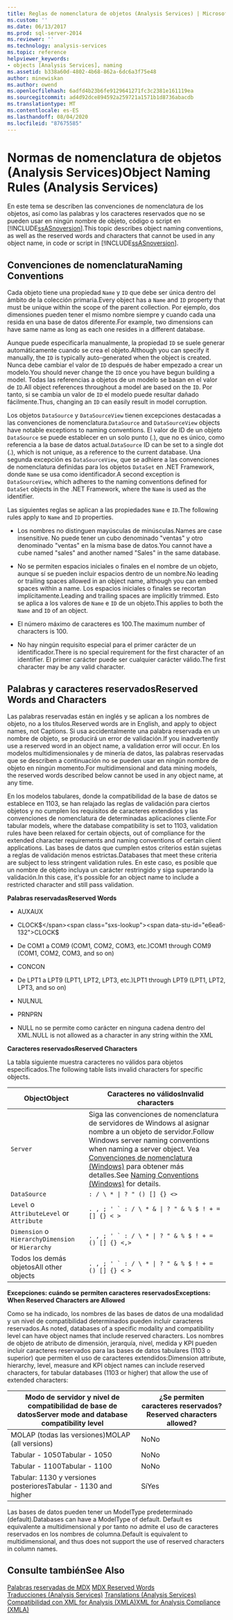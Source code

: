 ```yaml
---
title: Reglas de nomenclatura de objetos (Analysis Services) | Microsoft Docs
ms.custom: ''
ms.date: 06/13/2017
ms.prod: sql-server-2014
ms.reviewer: ''
ms.technology: analysis-services
ms.topic: reference
helpviewer_keywords:
- objects [Analysis Services], naming
ms.assetid: b338a60d-4802-4b68-862a-6dc6a3f75e48
author: minewiskan
ms.author: owend
ms.openlocfilehash: 6adfd4b23b6fe9129641271fc3c2381e161119ea
ms.sourcegitcommit: ad4d92dce894592a259721a1571b1d8736abacdb
ms.translationtype: MT
ms.contentlocale: es-ES
ms.lasthandoff: 08/04/2020
ms.locfileid: "87675585"
---
```

# <a name="object-naming-rules-analysis-services"></a><span data-ttu-id="e6ea6-102">Normas de nomenclatura de objetos (Analysis Services)</span><span class="sxs-lookup"><span data-stu-id="e6ea6-102">Object Naming Rules (Analysis Services)</span></span>
  <span data-ttu-id="e6ea6-103">En este tema se describen las convenciones de nomenclatura de los objetos, así como las palabras y los caracteres reservados que no se pueden usar en ningún nombre de objeto, código o script en [!INCLUDE[ssASnoversion](../../../includes/ssasnoversion-md.md)].</span><span class="sxs-lookup"><span data-stu-id="e6ea6-103">This topic describes object naming conventions, as well as the reserved words and characters that cannot be used in any object name, in code or script in [!INCLUDE[ssASnoversion](../../../includes/ssasnoversion-md.md)].</span></span>  
  
##  <a name="naming-conventions"></a><a name="bkmk_Names"></a><span data-ttu-id="e6ea6-104">Convenciones de nomenclatura</span><span class="sxs-lookup"><span data-stu-id="e6ea6-104">Naming Conventions</span></span>  
 <span data-ttu-id="e6ea6-105">Cada objeto tiene una propiedad `Name` y `ID` que debe ser única dentro del ámbito de la colección primaria.</span><span class="sxs-lookup"><span data-stu-id="e6ea6-105">Every object has a `Name` and `ID` property that must be unique within the scope of the parent collection.</span></span> <span data-ttu-id="e6ea6-106">Por ejemplo, dos dimensiones pueden tener el mismo nombre siempre y cuando cada una resida en una base de datos diferente.</span><span class="sxs-lookup"><span data-stu-id="e6ea6-106">For example, two dimensions can have same name as long as each one resides in a different database.</span></span>  
  
 <span data-ttu-id="e6ea6-107">Aunque puede especificarla manualmente, la propiedad `ID` se suele generar automáticamente cuando se crea el objeto.</span><span class="sxs-lookup"><span data-stu-id="e6ea6-107">Although you can specify it manually, the `ID` is typically auto-generated when the object is created.</span></span> <span data-ttu-id="e6ea6-108">Nunca debe cambiar el valor de `ID` después de haber empezado a crear un modelo.</span><span class="sxs-lookup"><span data-stu-id="e6ea6-108">You should never change the `ID` once you have begun building a model.</span></span> <span data-ttu-id="e6ea6-109">Todas las referencias a objetos de un modelo se basan en el valor de `ID`.</span><span class="sxs-lookup"><span data-stu-id="e6ea6-109">All object references throughout a model are based on the `ID`.</span></span> <span data-ttu-id="e6ea6-110">Por tanto, si se cambia un valor de `ID` el modelo puede resultar dañado fácilmente.</span><span class="sxs-lookup"><span data-stu-id="e6ea6-110">Thus, changing an `ID` can easily result in model corruption.</span></span>  
  
 <span data-ttu-id="e6ea6-111">Los objetos `DataSource` y `DataSourceView` tienen excepciones destacadas a las convenciones de nomenclatura.</span><span class="sxs-lookup"><span data-stu-id="e6ea6-111">`DataSource` and `DataSourceView` objects have notable exceptions to naming conventions.</span></span> <span data-ttu-id="e6ea6-112">El valor de ID de un objeto `DataSource` se puede establecer en un solo punto (.), que no es único, como referencia a la base de datos actual.</span><span class="sxs-lookup"><span data-stu-id="e6ea6-112">`DataSource` ID can be set to a single dot (.), which is not unique, as a reference to the current database.</span></span> <span data-ttu-id="e6ea6-113">Una segunda excepción es `DataSourceView`, que se adhiere a las convenciones de nomenclatura definidas para los objetos `DataSet` en .NET Framework, donde `Name` se usa como identificador.</span><span class="sxs-lookup"><span data-stu-id="e6ea6-113">A second exception is `DataSourceView`, which adheres to the naming conventions defined for `DataSet` objects in the .NET Framework, where the `Name` is used as the identifier.</span></span>  
  
 <span data-ttu-id="e6ea6-114">Las siguientes reglas se aplican a las propiedades `Name` e `ID`.</span><span class="sxs-lookup"><span data-stu-id="e6ea6-114">The following rules apply to `Name` and `ID` properties.</span></span>  
  
-   <span data-ttu-id="e6ea6-115">Los nombres no distinguen mayúsculas de minúsculas.</span><span class="sxs-lookup"><span data-stu-id="e6ea6-115">Names are case insensitive.</span></span> <span data-ttu-id="e6ea6-116">No puede tener un cubo denominado "ventas" y otro denominado "ventas" en la misma base de datos.</span><span class="sxs-lookup"><span data-stu-id="e6ea6-116">You cannot have a cube named "sales" and another named "Sales" in the same database.</span></span>  
  
-   <span data-ttu-id="e6ea6-117">No se permiten espacios iniciales o finales en el nombre de un objeto, aunque sí se pueden incluir espacios dentro de un nombre.</span><span class="sxs-lookup"><span data-stu-id="e6ea6-117">No leading or trailing spaces allowed in an object name, although you can embed spaces within a name.</span></span> <span data-ttu-id="e6ea6-118">Los espacios iniciales o finales se recortan implícitamente.</span><span class="sxs-lookup"><span data-stu-id="e6ea6-118">Leading and trailing spaces are implicitly trimmed.</span></span> <span data-ttu-id="e6ea6-119">Esto se aplica a los valores de `Name` e `ID` de un objeto.</span><span class="sxs-lookup"><span data-stu-id="e6ea6-119">This applies to both the `Name` and `ID` of an object.</span></span>  
  
-   <span data-ttu-id="e6ea6-120">El número máximo de caracteres es 100.</span><span class="sxs-lookup"><span data-stu-id="e6ea6-120">The maximum number of characters is 100.</span></span>  
  
-   <span data-ttu-id="e6ea6-121">No hay ningún requisito especial para el primer carácter de un identificador.</span><span class="sxs-lookup"><span data-stu-id="e6ea6-121">There is no special requirement for the first character of an identifier.</span></span> <span data-ttu-id="e6ea6-122">El primer carácter puede ser cualquier carácter válido.</span><span class="sxs-lookup"><span data-stu-id="e6ea6-122">The first character may be any valid character.</span></span>  
  
##  <a name="reserved-words-and-characters"></a><a name="bkmk_reserved"></a><span data-ttu-id="e6ea6-123">Palabras y caracteres reservados</span><span class="sxs-lookup"><span data-stu-id="e6ea6-123">Reserved Words and Characters</span></span>  
 <span data-ttu-id="e6ea6-124">Las palabras reservadas están en inglés y se aplican a los nombres de objeto, no a los títulos.</span><span class="sxs-lookup"><span data-stu-id="e6ea6-124">Reserved words are in English, and apply to object names, not Captions.</span></span> <span data-ttu-id="e6ea6-125">Si usa accidentalmente una palabra reservada en un nombre de objeto, se producirá un error de validación.</span><span class="sxs-lookup"><span data-stu-id="e6ea6-125">If you inadvertently use a reserved word in an object name, a validation error will occur.</span></span> <span data-ttu-id="e6ea6-126">En los modelos multidimensionales y de minería de datos, las palabras reservadas que se describen a continuación no se pueden usar en ningún nombre de objeto en ningún momento.</span><span class="sxs-lookup"><span data-stu-id="e6ea6-126">For multidimensional and data mining models, the reserved words described below cannot be used in any object name, at any time.</span></span>  
  
 <span data-ttu-id="e6ea6-127">En los modelos tabulares, donde la compatibilidad de la base de datos se establece en 1103, se han relajado las reglas de validación para ciertos objetos y no cumplen los requisitos de caracteres extendidos y las convenciones de nomenclatura de determinadas aplicaciones cliente.</span><span class="sxs-lookup"><span data-stu-id="e6ea6-127">For tabular models, where the database compatibility is set to 1103, validation rules have been relaxed for certain objects, out of compliance for the extended character requirements and naming conventions of certain client applications.</span></span> <span data-ttu-id="e6ea6-128">Las bases de datos que cumplen estos criterios están sujetas a reglas de validación menos estrictas.</span><span class="sxs-lookup"><span data-stu-id="e6ea6-128">Databases that meet these criteria are subject to less stringent validation rules.</span></span> <span data-ttu-id="e6ea6-129">En este caso, es posible que un nombre de objeto incluya un carácter restringido y siga superando la validación.</span><span class="sxs-lookup"><span data-stu-id="e6ea6-129">In this case, it's possible for an object name to include a restricted character and still pass validation.</span></span>  
  
 <span data-ttu-id="e6ea6-130">**Palabras reservadas**</span><span class="sxs-lookup"><span data-stu-id="e6ea6-130">**Reserved Words**</span></span>  
  
-   <span data-ttu-id="e6ea6-131">AUX</span><span class="sxs-lookup"><span data-stu-id="e6ea6-131">AUX</span></span>  
  
-   <span data-ttu-id="e6ea6-132">CLOCK$</span><span class="sxs-lookup"><span data-stu-id="e6ea6-132">CLOCK$</span></span>  
  
-   <span data-ttu-id="e6ea6-133">De COM1 a COM9 (COM1, COM2, COM3, etc.)</span><span class="sxs-lookup"><span data-stu-id="e6ea6-133">COM1 through COM9 (COM1, COM2, COM3, and so on)</span></span>  
  
-   <span data-ttu-id="e6ea6-134">CON</span><span class="sxs-lookup"><span data-stu-id="e6ea6-134">CON</span></span>  
  
-   <span data-ttu-id="e6ea6-135">De LPT1 a LPT9 (LPT1, LPT2, LPT3, etc.)</span><span class="sxs-lookup"><span data-stu-id="e6ea6-135">LPT1 through LPT9 (LPT1, LPT2, LPT3, and so on)</span></span>  
  
-   <span data-ttu-id="e6ea6-136">NUL</span><span class="sxs-lookup"><span data-stu-id="e6ea6-136">NUL</span></span>  
  
-   <span data-ttu-id="e6ea6-137">PRN</span><span class="sxs-lookup"><span data-stu-id="e6ea6-137">PRN</span></span>  
  
-   <span data-ttu-id="e6ea6-138">NULL no se permite como carácter en ninguna cadena dentro del XML.</span><span class="sxs-lookup"><span data-stu-id="e6ea6-138">NULL is not allowed as a character in any string within the XML</span></span>  
  
 <span data-ttu-id="e6ea6-139">**Caracteres reservados**</span><span class="sxs-lookup"><span data-stu-id="e6ea6-139">**Reserved Characters**</span></span>  
  
 <span data-ttu-id="e6ea6-140">La tabla siguiente muestra caracteres no válidos para objetos especificados.</span><span class="sxs-lookup"><span data-stu-id="e6ea6-140">The following table lists invalid characters for specific objects.</span></span>  
  
|<span data-ttu-id="e6ea6-141">Object</span><span class="sxs-lookup"><span data-stu-id="e6ea6-141">Object</span></span>|<span data-ttu-id="e6ea6-142">Caracteres no válidos</span><span class="sxs-lookup"><span data-stu-id="e6ea6-142">Invalid characters</span></span>|  
|------------|------------------------|  
|`Server`|<span data-ttu-id="e6ea6-143">Siga las convenciones de nomenclatura de servidores de Windows al asignar nombre a un objeto de servidor.</span><span class="sxs-lookup"><span data-stu-id="e6ea6-143">Follow Windows server naming conventions when naming a server object.</span></span> <span data-ttu-id="e6ea6-144">Vea [Convenciones de nomenclatura (Windows)](/windows/desktop/DNS/naming-conventions) para obtener más detalles.</span><span class="sxs-lookup"><span data-stu-id="e6ea6-144">See [Naming Conventions (Windows)](/windows/desktop/DNS/naming-conventions) for details.</span></span>|  
|`DataSource`| `: / \ * \| ? " () [] {} <>` |  
|<span data-ttu-id="e6ea6-145">`Level` o `Attribute`</span><span class="sxs-lookup"><span data-stu-id="e6ea6-145">`Level` or `Attribute`</span></span>|````. , ; ' ` : / \ * & \| ? " & % $ ! + = [] {} < >````|  
|<span data-ttu-id="e6ea6-146">`Dimension` o `Hierarchy`</span><span class="sxs-lookup"><span data-stu-id="e6ea6-146">`Dimension` or `Hierarchy`</span></span>|````. , ; ' ` : / \ * \| ? " & % $ ! + = () [] {} <,>````|  
|<span data-ttu-id="e6ea6-147">Todos los demás objetos</span><span class="sxs-lookup"><span data-stu-id="e6ea6-147">All other objects</span></span>|````. , ; ' ` : / \ * \| ? " & % $ ! + = () [] {} < >````|  
  
 <span data-ttu-id="e6ea6-148">**Excepciones: cuándo se permiten caracteres reservados**</span><span class="sxs-lookup"><span data-stu-id="e6ea6-148">**Exceptions: When Reserved Characters are Allowed**</span></span>  
  
 <span data-ttu-id="e6ea6-149">Como se ha indicado, los nombres de las bases de datos de una modalidad y un nivel de compatibilidad determinados pueden incluir caracteres reservados.</span><span class="sxs-lookup"><span data-stu-id="e6ea6-149">As noted, databases of a specific modality and compatibility level can have object names that include reserved characters.</span></span> <span data-ttu-id="e6ea6-150">Los nombres de objeto de atributo de dimensión, jerarquía, nivel, medida y KPI pueden incluir caracteres reservados para las bases de datos tabulares (1103 o superior) que permiten el uso de caracteres extendidos:</span><span class="sxs-lookup"><span data-stu-id="e6ea6-150">Dimension attribute, hierarchy, level, measure and KPI object names can include reserved characters, for tabular databases (1103 or higher) that allow the use of extended characters:</span></span>  
  
|<span data-ttu-id="e6ea6-151">Modo de servidor y nivel de compatibilidad de base de datos</span><span class="sxs-lookup"><span data-stu-id="e6ea6-151">Server mode and database compatibility level</span></span>|<span data-ttu-id="e6ea6-152">¿Se permiten caracteres reservados?</span><span class="sxs-lookup"><span data-stu-id="e6ea6-152">Reserved characters allowed?</span></span>|  
|--------------------------------------------------|----------------------------------|  
|<span data-ttu-id="e6ea6-153">MOLAP (todas las versiones)</span><span class="sxs-lookup"><span data-stu-id="e6ea6-153">MOLAP (all versions)</span></span>|<span data-ttu-id="e6ea6-154">No</span><span class="sxs-lookup"><span data-stu-id="e6ea6-154">No</span></span>|  
|<span data-ttu-id="e6ea6-155">Tabular - 1050</span><span class="sxs-lookup"><span data-stu-id="e6ea6-155">Tabular - 1050</span></span>|<span data-ttu-id="e6ea6-156">No</span><span class="sxs-lookup"><span data-stu-id="e6ea6-156">No</span></span>|  
|<span data-ttu-id="e6ea6-157">Tabular - 1100</span><span class="sxs-lookup"><span data-stu-id="e6ea6-157">Tabular - 1100</span></span>|<span data-ttu-id="e6ea6-158">No</span><span class="sxs-lookup"><span data-stu-id="e6ea6-158">No</span></span>|  
|<span data-ttu-id="e6ea6-159">Tabular: 1130 y versiones posteriores</span><span class="sxs-lookup"><span data-stu-id="e6ea6-159">Tabular - 1130 and higher</span></span>|<span data-ttu-id="e6ea6-160">Sí</span><span class="sxs-lookup"><span data-stu-id="e6ea6-160">Yes</span></span>|  
  
 <span data-ttu-id="e6ea6-161">Las bases de datos pueden tener un ModelType predeterminado (default).</span><span class="sxs-lookup"><span data-stu-id="e6ea6-161">Databases can have a ModelType of default.</span></span> <span data-ttu-id="e6ea6-162">Default es equivalente a multidimensional y por tanto no admite el uso de caracteres reservados en los nombres de columna.</span><span class="sxs-lookup"><span data-stu-id="e6ea6-162">Default is equivalent to multidimensional, and thus does not support the use of reserved characters in column names.</span></span>  
  
## <a name="see-also"></a><span data-ttu-id="e6ea6-163">Consulte también</span><span class="sxs-lookup"><span data-stu-id="e6ea6-163">See Also</span></span>  
 <span data-ttu-id="e6ea6-164">[Palabras reservadas de MDX](/sql/mdx/mdx-reserved-words) </span><span class="sxs-lookup"><span data-stu-id="e6ea6-164">[MDX Reserved Words](/sql/mdx/mdx-reserved-words) </span></span>  
 <span data-ttu-id="e6ea6-165">[Traducciones &#40;Analysis Services&#41;](/analysis-services/translation-support-in-analysis-services) </span><span class="sxs-lookup"><span data-stu-id="e6ea6-165">[Translations &#40;Analysis Services&#41;](/analysis-services/translation-support-in-analysis-services) </span></span>  
 [<span data-ttu-id="e6ea6-166">Compatibilidad con XML for Analysis &#40;XMLA&#41;</span><span class="sxs-lookup"><span data-stu-id="e6ea6-166">XML for Analysis Compliance &#40;XMLA&#41;</span></span>](https://docs.microsoft.com/bi-reference/xmla/xml-for-analysis-compliance-xmla)  
  
  
